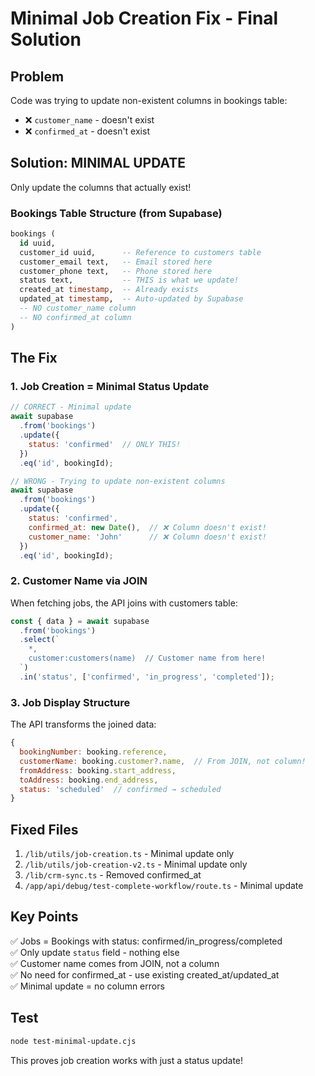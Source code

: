 # Minimal Job Creation Fix - Final Solution

## Problem
Code was trying to update non-existent columns in bookings table:
- ❌ `customer_name` - doesn't exist
- ❌ `confirmed_at` - doesn't exist

## Solution: MINIMAL UPDATE
Only update the columns that actually exist!

### Bookings Table Structure (from Supabase)
```sql
bookings (
  id uuid,
  customer_id uuid,      -- Reference to customers table
  customer_email text,   -- Email stored here
  customer_phone text,   -- Phone stored here
  status text,           -- THIS is what we update!
  created_at timestamp,  -- Already exists
  updated_at timestamp,  -- Auto-updated by Supabase
  -- NO customer_name column
  -- NO confirmed_at column
)
```

## The Fix

### 1. Job Creation = Minimal Status Update
```javascript
// CORRECT - Minimal update
await supabase
  .from('bookings')
  .update({
    status: 'confirmed'  // ONLY THIS!
  })
  .eq('id', bookingId);

// WRONG - Trying to update non-existent columns
await supabase
  .from('bookings')
  .update({
    status: 'confirmed',
    confirmed_at: new Date(),  // ❌ Column doesn't exist!
    customer_name: 'John'      // ❌ Column doesn't exist!
  })
  .eq('id', bookingId);
```

### 2. Customer Name via JOIN
When fetching jobs, the API joins with customers table:
```javascript
const { data } = await supabase
  .from('bookings')
  .select(`
    *,
    customer:customers(name)  // Customer name from here!
  `)
  .in('status', ['confirmed', 'in_progress', 'completed']);
```

### 3. Job Display Structure
The API transforms the joined data:
```javascript
{
  bookingNumber: booking.reference,
  customerName: booking.customer?.name,  // From JOIN, not column!
  fromAddress: booking.start_address,
  toAddress: booking.end_address,
  status: 'scheduled'  // confirmed → scheduled
}
```

## Fixed Files
1. `/lib/utils/job-creation.ts` - Minimal update only
2. `/lib/utils/job-creation-v2.ts` - Minimal update only
3. `/lib/crm-sync.ts` - Removed confirmed_at
4. `/app/api/debug/test-complete-workflow/route.ts` - Minimal update

## Key Points
✅ Jobs = Bookings with status: confirmed/in_progress/completed  
✅ Only update `status` field - nothing else  
✅ Customer name comes from JOIN, not a column  
✅ No need for confirmed_at - use existing created_at/updated_at  
✅ Minimal update = no column errors  

## Test
```bash
node test-minimal-update.cjs
```

This proves job creation works with just a status update!